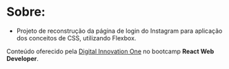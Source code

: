 # Sobre:



- Projeto de reconstrução da página de login do Instagram para aplicação dos conceitos de CSS, utilizando Flexbox. 

  

Conteúdo oferecido pela [Digital Innovation One](https://web.digitalinnovation.one) no bootcamp **React Web Developer**.

